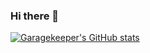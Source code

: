 ### Hi there 👋
[![Garagekeeper's GitHub stats](https://github-readme-stats.vercel.app/api?username=Garagekeeper)](https://github.com/anuraghazra/github-readme-stats)
<!--
**Garagekeeper/Garagekeeper** is a ✨ _special_ ✨ repository because its `README.md` (this file) appears on your GitHub profile.

Here are some ideas to get you started:

- 🔭 I’m currently working on ...
- 🌱 I’m currently learning ...
- 👯 I’m looking to collaborate on ...
- 🤔 I’m looking for help with ...
- 💬 Ask me about ...
- 📫 How to reach me: ...
- 😄 Pronouns: ...
- ⚡ Fun fact: ...
-->
